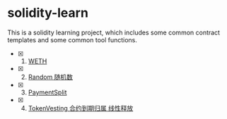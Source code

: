 # solidity-learn
This is a solidity learning project, which includes some common contract templates and some common tool functions.

* [x] 1. [WETH](https://github.com/MingSeng-W/solidity-learn/tree/main/WETH)
* [x] 2. [Random 随机数](https://github.com/MingSeng-W/solidity-learn/tree/main/RANDOM)
* [x] 3. [PaymentSplit](https://github.com/MingSeng-W/solidity-learn/tree/main/PaymentSplit)
* [x] 4. [TokenVesting 合约到期归属 线性释放]()
